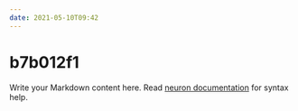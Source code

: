 ```yaml
---
date: 2021-05-10T09:42
---
```


# b7b012f1

Write your Markdown content here. Read [neuron documentation](https://neuron.zettel.page/2011404.html) for syntax help.

